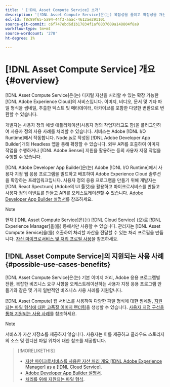 ```yaml
---
title: ' [!DNL Asset Compute Service] 소개'
description: '[!DNL Asset Compute Service]은(는) 복잡성을 줄이고 확장성을 개선하는 클라우드 기반 에셋 처리 서비스입니다.'
exl-id: f8c89f65-5a94-44f3-aaac-4612ae291101
source-git-commit: c6f747ebd6d1b17834f1af0837609a148804f8a9
workflow-type: tm+mt
source-wordcount: '278'
ht-degree: 1%

---
```


# [!DNL Asset Compute Service] 개요 {#overview}

[!DNL Asset Compute Service]은(는) 디지털 자산을 처리할 수 있는 확장 가능한 [!DNL Adobe Experience Cloud]의 서비스입니다. 이미지, 비디오, 문서 및 기타 파일 형식을 썸네일, 추출한 텍스트 및 메타데이터, 아카이브를 포함한 다양한 변환으로 변환할 수 있습니다.

개발자는 사용자 정의 에셋 애플리케이션(사용자 정의 작업자라고도 함)을 플러그인하여 사용자 정의 사용 사례를 처리할 수 있습니다. 서비스는 Adobe [!DNL I/O Runtime]에서 작동합니다. Node.js로 작성된 [!DNL Adobe Developer App Builder]개의 Headless 앱을 통해 확장할 수 있습니다. 외부 API를 호출하여 이미지 작업을 수행하거나 [!DNL Adobe Sensei] 지원을 활용하는 등의 사용자 지정 작업을 수행할 수 있습니다.

[!DNL Adobe Developer App Builder]은(는) Adobe [!DNL I/O Runtime]에서 사용자 지정 웹 응용 프로그램을 빌드하고 배포하여 Adobe Experience Cloud 솔루션을 확장하는 프레임워크입니다. 사용자 정의 응용 프로그램을 만들기 위해 개발자는 [!DNL React Spectrum] (Adobe의 UI 툴킷)을 활용하고 마이크로서비스를 만들고 사용자 정의 이벤트를 만들고 API를 오케스트레이션할 수 있습니다. [Adobe Developer App Builder 설명서](https://developer.adobe.com/app-builder/docs/overview/)를 참조하세요.

>[!NOTE]
>
>현재 [!DNL Asset Compute Service]은(는) [!DNL Cloud Service] (으)로 [!DNL Experience Manager]을(를) 통해서만 사용할 수 있습니다. 관리자는 [!DNL Asset Compute Service]을(를) 호출하여 처리할 자산을 전달할 수 있는 처리 프로필을 만듭니다. [자산 마이크로서비스 및 처리 프로필 사용](https://experienceleague.adobe.com/ko/docs/experience-manager-cloud-service/content/assets/manage/asset-microservices-configure-and-use)을 참조하세요.

## [!DNL Asset Compute Service]의 지원되는 사용 사례 {#possible-use-cases-benefits}

[!DNL Asset Compute Service]은(는) 기본 이미지 처리, Adobe 응용 프로그램별 전환, 복잡한 비즈니스 요구 사항을 오케스트레이션하는 사용자 지정 응용 프로그램 만들기와 같은 몇 가지 일반적인 비즈니스 사용 사례를 지원합니다.

[!DNL Asset Compute] 웹 서비스를 사용하여 다양한 파일 형식에 대한 썸네일, [지원되는 파일 형식에 대한 고품질 이미지 렌더링](https://experienceleague.adobe.com/en/docs/experience-manager-cloud-service/content/assets/file-format-support)을 생성할 수 있습니다. [사용자 지정 구성을 통해 지원되는 사용 사례](https://experienceleague.adobe.com/ko/docs/experience-manager-cloud-service/content/assets/manage/asset-microservices-configure-and-use)를 참조하세요.

>[!NOTE]
>
>서비스가 자산 저장소를 제공하지 않습니다. 사용자는 이를 제공하고 클라우드 스토리지의 소스 및 렌디션 파일 위치에 대한 참조를 제공합니다.

<!-- TBD: Should this be mentioned in the docs?

|Asset Compute Service does not do this|Expectations from implementing client|
|---|---|
| Binary uploads or API-based asset ingestion. | Use other methods to ingest assets. |
| Store binaries or any persisted data across processing requests.| Each request is independent so treat it as a standalone request by sharing binary and processing instructions. |
| Store any configurations such as processing rules or settings for a user or an organization's account. | Add processing request to each request/instruction. |
| Direct event handling of asset creation events from storage systems and processing completed notifications, and errors. | Use [!DNL Adobe I/O] Events and other methods. |

-->

>[!MORELIKETHIS]
>
>* [자산 마이크로서비스를 사용한 자산 처리 개요 [!DNL Adobe Experience Manager] as a [!DNL Cloud Service]](https://experienceleague.adobe.com/ko/docs/experience-manager-cloud-service/content/assets/asset-microservices-overview).
>* [Adobe Developer App Builder 설명서](https://developer.adobe.com/app-builder/docs/overview).
>* [처리를 위해 지원되는 파일 형식](https://experienceleague.adobe.com/en/docs/experience-manager-cloud-service/content/assets/file-format-support).

<!-- **TBD:**
* Clarify the service can only be used within AEM as Cloud Service. The docs provided as context for custom application developers. Not to be used as a standalone service.
  ** and API as that plays a role in custom applications (accepting standard params, invoking Nui itself in the future, etc. (this is an outlook))

* link to aem as cloud service docs on asset ingestion and customization with processing profiles.
-->
